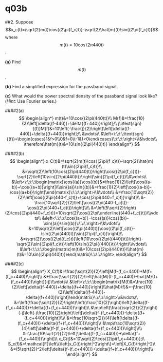 # q03b

##2.
Suppose $$x_c(t)=\sqrt{2}m(t)\cos{(2\pi{f_c}t)}-\sqrt{2}\hat{m}(t)\sin{(2\pi{f_c}t)}$$ where $$m(t)=10\cos{(2\pi440t)}$$.

**(a)** Find $$\hat{m}(t)$$.

**(b)** Find a simplified expression for the passband signal.

**(c)** What would the power spectral density of the passband signal look like? (*Hint:* Use Fourier series.)


####2(a)
$$
    \begin{align*}
    m(t)&=10\cos{(2\pi(440)t)}\\
    M(f)&=\frac{10}{2}\left[\delta{(f-440)}+\delta{(f+440)}\right];\\
    j\:\text{sgn}{(f)}M(f)&=10\left(-\frac{j}{2}\right)\left[\delta{(f-440)}+\delta{(f+440)}\right];\\
    &\vdots\\
    &\left<\:\:\:\:\text{sgn}{(f)}=\begin{cases}1&f>0\\0&f=0\\-1&f<0\end{cases}\:\:\:\:\right>\\&\vdots\\
    \therefore\hat{m}(t)&=10\sin{(2\pi(440)t)}
    \end{align*}
$$

####2(b)
$$
\begin{align*}
    x_C(t)&=\sqrt{2}m(t)\cos{(2\pi{f_c}t)}-\sqrt{2}\hat{m}(t)\sin{(2\pi{f_c}t)}\\
    &=\sqrt{2}\left(10\cos{(2\pi(440)t)}\right)\cos{(2\pi{f_c}t)}-\sqrt{2}\left(10\sin{(2\pi(440)t)}\right)\sin{(2\pi{f_c}t)}\\&\vdots\\
    &\left<\:\:\:\:\begin{matrix}\cos{(a)}\cos{(b)}&=\frac{1}{2}\left[\cos{(a-b)}+\cos{(a+b)}\right]\\\sin{(a)}\sin{(b)}&=\frac{1}{2}\left[\cos{(a-b)}-\cos{(a+b)}\right]\end{matrix}\:\:\:\:\right>\\&\vdots\\
    &=\frac{10\sqrt{2}}{2}\left[\cos{(2\pi(440-f_c)t)}+\cos{(2\pi(440+f_c)t)}\right]\\
    &-\frac{10\sqrt{2}}{2}\left[\cos{(2\pi(440-f_c)t)}-\cos{(2\pi(440+f_c)t)}\right]\\\\
    &=\left(5\sqrt{2}\right)(2)\cos{(2\pi(440+f_c)t)}=10\sqrt{2}\cos{(2\pi\underline{(440+f_c)}t)}\\\vdots\\
    &\left<\:\:\:\:\cos{(a+b)}=\cos{(a)}\cos{(b)}-\sin{(a)}\sin{(b)}\:\:\:\:\right>\\&\vdots\\
    &=10\sqrt{2}\left[\cos{(2\pi(440)t)}\cos{(2\pi(f_c)t)}-\sin{(2\pi(440)t)}\sin{(2\pi(f_c)t)}\right]\\
    &=\sqrt{2}\cos{(2\pi{f_c}t)}\left(10\cos{(2\pi{(440)}t)}\right)-\sqrt{2}\sin{(2\pi{f_c}t)}\left(10\sin{(2\pi{(440)}t)}\right)\\\vdots\\
    &\left<\:\:\:\:\begin{matrix}m(t)&=10\cos{(2\pi(440)t)}\\\hat{m}(t)&=10\sin{(2\pi(440)t)}\end{matrix}\:\:\:\:\right>
\end{align*}
$$

####2(c)
$$
\begin{align*}
X_C(f)&=\frac{\sqrt{2}}{2}\left[M(f-(f_c+440))+M(f+(f_c+440))\right]\\
    &+\frac{\sqrt{2}}{2}\left[\hat{M}(f-(f_c+440))-\hat{M}(f+(f_c+440))\right](-j)\\\vdots\\
    &\left<\:\:\:\:\begin{matrix}M(f)&=\frac{10}{2}\left[\delta{(f-440)}+\delta{(f+440)}\right]\\\hat{M}(f)&=-j\frac{10}{2}\left[\delta{(f-440)}-\delta{(f+440)}\right]\end{matrix}\:\:\:\:\right>\\&\vdots\\
    &=\left(\frac{\sqrt{2}}{2}\right)\left(\frac{10}{2}\right)\left[\delta{(f-(f_c+440))}+\delta{(f+(f_c+440))}\right]\\
    &\mp\left(\frac{\sqrt{2}}{2}\right)(-j)\left(-j\frac{10}{2}\right)\left[\delta{(f-(f_c+440))}-\delta{(f+(f_c+440))}\right]\\\\
    &=\frac{10\sqrt{2}}{4}\left[\delta{(f-(f_c+440))}+\delta{(f+(f_c+440))}\right]\\
    &\mp\frac{10\sqrt{2}}{4}\left[\delta{(f-(f_c+440))}+\delta{(f+(f_c+440))}\right]\\\\
    &=\frac{10\sqrt{2}}{2}\left[\delta{(f-(f_c+440))}+\delta{(f+(f_c+440))}\right]\\
    x_C(t)&=10\sqrt{2}\cos{(2\pi(f_c+440)t)};\\
    S_x(f)&=\mathcal{F}\left\{\left|x_C(t)\right|^2\right\}=\left|X_C(f)\right|^2\\
    &=(5\sqrt{2})^2\left[\delta{(f-(f_c+440))}+\delta{(f+(f_c+440))}\right]\\
\end{align*}
$$
